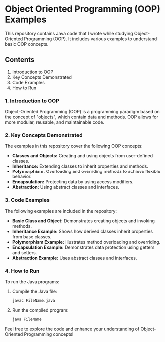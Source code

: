 # Object Oriented Programming (OOP) Examples

This repository contains Java code that I wrote while studying Object-Oriented Programming (OOP). It includes various examples to understand basic OOP concepts.

## Contents
1. Introduction to OOP
2. Key Concepts Demonstrated
3. Code Examples
4. How to Run

### 1. Introduction to OOP
Object-Oriented Programming (OOP) is a programming paradigm based on the concept of "objects", which contain data and methods. OOP allows for more modular, reusable, and maintainable code.

### 2. Key Concepts Demonstrated
The examples in this repository cover the following OOP concepts:
- **Classes and Objects:** Creating and using objects from user-defined classes.
- **Inheritance:** Extending classes to inherit properties and methods.
- **Polymorphism:** Overloading and overriding methods to achieve flexible behavior.
- **Encapsulation:** Protecting data by using access modifiers.
- **Abstraction:** Using abstract classes and interfaces.

### 3. Code Examples
The following examples are included in the repository:
- **Basic Class and Object:** Demonstrates creating objects and invoking methods.
- **Inheritance Example:** Shows how derived classes inherit properties from base classes.
- **Polymorphism Example:** Illustrates method overloading and overriding.
- **Encapsulation Example:** Demonstrates data protection using getters and setters.
- **Abstraction Example:** Uses abstract classes and interfaces.

### 4. How to Run
To run the Java programs:
1. Compile the Java file:
   ```bash
   javac FileName.java
   ```
2. Run the compiled program:
   ```bash
   java FileName
   ```

Feel free to explore the code and enhance your understanding of Object-Oriented Programming concepts!

